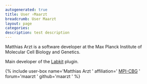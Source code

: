```yaml
---
autogenerated: true
title: User ›Maarzt
breadcrumb: User Maarzt
layout: page
categories: 
description: test description
---
```


Matthias Arzt is a software developer at the Max Planck Institute of Molecular Cell Biology and Genetics.

Main developer of the [Labkit](Labkit ) plugin.

{% include user-box name='Matthias Arzt ' affiliation=' [MPI-CBG](https://www.mpi-cbg.de/) ' forum='maarzt ' github='maarzt ' %}

